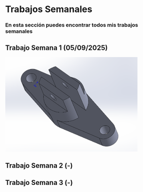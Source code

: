 # **Trabajos Semanales**

### **En esta sección puedes encontrar todos mis trabajos semanales**

## **Trabajo Semana 1 (05/09/2025)**

<img src="./recursos/imgs/proyecto_sem1_1.png" alt="proyectosem1" width="420">

## **Trabajo Semana 2 (-)**

## **Trabajo Semana 3 (-)**
